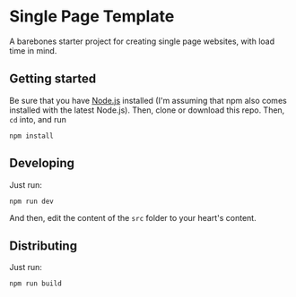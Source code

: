 # Single Page Template

A barebones starter project for creating single page websites, with load time in mind.

## Getting started

Be sure that you have [Node.js](https://nodejs.org/en/) installed (I'm assuming that npm also comes installed with the latest Node.js). Then, clone or download this repo. Then, `cd` into, and run

```
npm install
```

## Developing

Just run:

```
npm run dev
```

And then, edit the content of the `src` folder to your heart's content.

## Distributing

Just run:

```
npm run build
```
